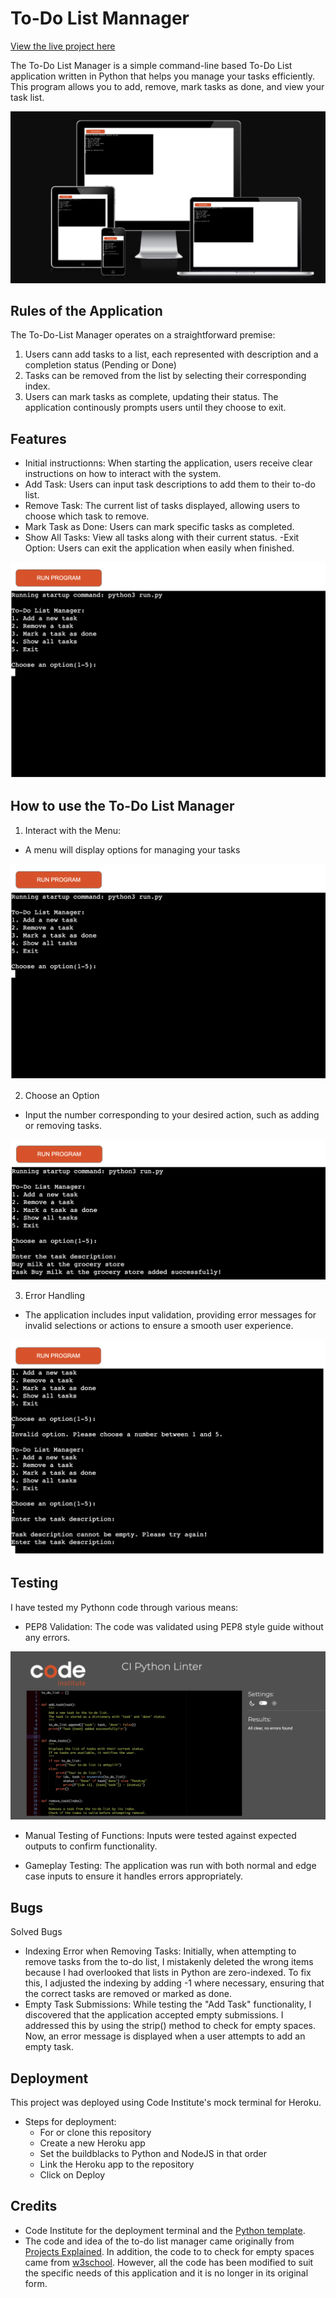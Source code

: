 # To-Do List Mannager
[View the live project here](https://to-do-list-manager-8ccfde7e2228.herokuapp.com/)

The To-Do List Manager is a simple command-line based To-Do List application written in Python that helps you manage your tasks efficiently. This program allows you to add, remove, mark tasks as done, and view your task list.

![Responsive Design](images/responsive-design.png)

## Rules of the Application

The To-Do-List Manager operates on a straightforward premise:
1. Users cann add tasks to a list, each represented with description and a completion status (Pending or Done)
2. Tasks can be removed from the list by selecting their corresponding index. 
3. Users can mark tasks as complete, updating their status. 
The application continously prompts users until they choose to exit. 

## Features
- Initial instructionns: When starting the application, users receive clear instructions on how to interact with the system.
- Add Task: Users can input task descriptions to add them to their to-do list.
- Remove Task: The current list of tasks displayed, allowing users to choose which task to remove. 
- Mark Task as Done: Users can mark specific tasks as completed. 
- Show All Tasks: View all tasks along with their current status. 
-Exit Option: Users can exit the application when easily when finished. 

![Features](images/features.png)

## How to use the To-Do List Manager

1. Interact with the Menu:
- A menu will display options for managing your tasks

![Features](images/features.png)

2. Choose an Option
- Input the number corresponding to your desired action, such as adding or removing tasks. 

![Input](images/add-task.png)

3. Error Handling
- The application includes input validation, providing error messages for invalid selections or actions to ensure a smooth user experience.

![Error](images/error.png)

## Testing

I have tested my Pythonn code through various means:

- PEP8 Validation: The code was validated using PEP8 style guide without any errors. 

![Validation](images/validation.png)

- Manual Testing of Functions: Inputs were tested against expected outputs to confirm functionality. 

- Gameplay Testing: The application was run with both normal and edge case inputs to ensure it handles errors appropriately.

## Bugs
Solved Bugs

- Indexing Error when Removing Tasks: Initially, when attempting to remove tasks from the to-do list, I mistakenly deleted the wrong items because I had overlooked that lists in Python are zero-indexed. To fix this, I adjusted the indexing by adding -1 where necessary, ensuring that the correct tasks are removed or marked as done.
- Empty Task Submissions: While testing the "Add Task" functionality, I discovered that the application accepted empty submissions. I addressed this by using the strip() method to check for empty spaces. Now, an error message is displayed when a user attempts to add an empty task.

## Deployment
This project was deployed using Code Institute's mock terminal for Heroku.

- Steps for deployment:
    - For or clone this repository 
    - Create a new Heroku app
    - Set the buildblacks to Python and NodeJS in that order
    - Link the Heroku app to the repository
    - Click on Deploy

## Credits
- Code Institute for the deployment terminal and the [Python template](https://github.com/Code-Institute-Org/p3-template).
- The code and idea of the to-do list manager came originally from [Projects Explained](https://www.youtube.com/watch?v=bfHAeWZ7oAY). In addition, the code to to check for empty spaces came from [w3school](https://www.w3schools.com/python/ref_string_strip.asp). However, all the code has been modified to suit the specific needs of this application and it is no longer in its original form.
